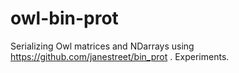 owl-bin-prot
====

Serializing Owl matrices and NDarrays using 
https://github.com/janestreet/bin_prot .  Experiments.
